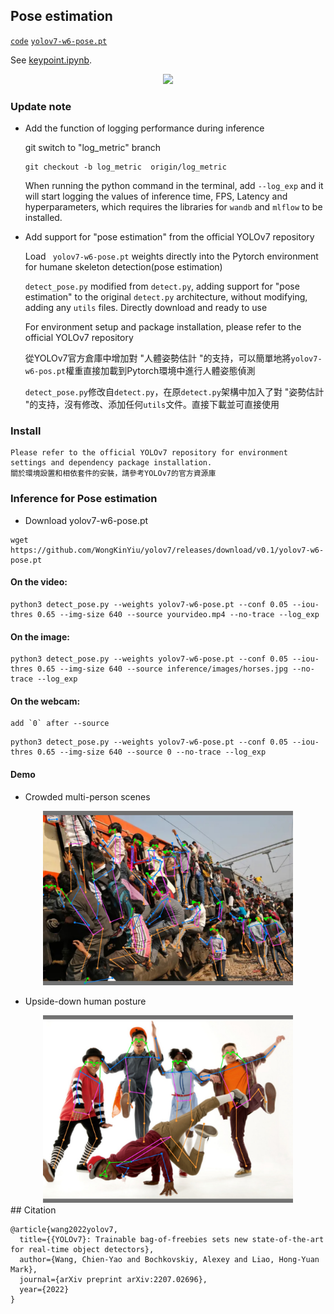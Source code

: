 
## Pose estimation

[`code`](https://github.com/WongKinYiu/yolov7/tree/pose) [`yolov7-w6-pose.pt`](https://github.com/WongKinYiu/yolov7/releases/download/v0.1/yolov7-w6-pose.pt)

See [keypoint.ipynb](https://github.com/WongKinYiu/yolov7/blob/main/tools/keypoint.ipynb).


<div align="center">
    <a href="./">
        <img src="./figure/pose.png" width="39%"/>
    </a>
</div>

### Update note
- Add the function of logging performance during inference

    git switch to "log_metric" branch 
    
    ```
    git checkout -b log_metric  origin/log_metric
    ```

     When running the python command in the terminal, add `--log_exp` and it will start logging the values of inference time, FPS, Latency and hyperparameters, which requires the libraries for `wandb` and `mlflow` to be installed.


- Add support for "pose estimation" from the official YOLOv7 repository

    Load ` yolov7-w6-pose.pt` weights directly into the Pytorch environment for humane skeleton detection(pose estimation)

    `detect_pose.py` modified from `detect.py`, adding support for "pose estimation" to the original `detect.py` architecture, without modifying, adding any `utils` files. Directly download and ready to use

    For environment setup and package installation, please refer to the official YOLOv7 repository

    從YOLOv7官方倉庫中增加對 "人體姿勢估計 "的支持，可以簡單地將`yolov7-w6-pos.pt`權重直接加載到Pytorch環境中進行人體姿態偵測

    `detect_pose.py`修改自`detect.py`，在原`detect.py`架構中加入了對 "姿勢估計 "的支持，沒有修改、添加任何`utils`文件。直接下載並可直接使用


### Install 
    Please refer to the official YOLOv7 repository for environment settings and dependency package installation.
    關於環境設置和相依套件的安裝，請參考YOLOv7的官方資源庫


###  Inference for Pose estimation

- Download yolov7-w6-pose.pt
```
wget https://github.com/WongKinYiu/yolov7/releases/download/v0.1/yolov7-w6-pose.pt
```

#### On the video:
```
python3 detect_pose.py --weights yolov7-w6-pose.pt --conf 0.05 --iou-thres 0.65 --img-size 640 --source yourvideo.mp4 --no-trace --log_exp
```

#### On the image:
```
python3 detect_pose.py --weights yolov7-w6-pose.pt --conf 0.05 --iou-thres 0.65 --img-size 640 --source inference/images/horses.jpg --no-trace --log_exp
```

#### On the webcam:  
    add `0` after --source
```
python3 detect_pose.py --weights yolov7-w6-pose.pt --conf 0.05 --iou-thres 0.65 --img-size 640 --source 0 --no-trace --log_exp
```

#### Demo

- Crowded multi-person scenes
<div align="center">
    <a href="./">
        <img src="./figure/Crowded_people_on_the_train.jpg" width=400x/>
    </a>
</div>

- Upside-down human posture
<div align="center">
    <a href="./">
        <img src="./figure/Upside_Down_Dancer_01.jpg" width=400x/>
    </a>
</div>
## Citation

```
@article{wang2022yolov7,
  title={{YOLOv7}: Trainable bag-of-freebies sets new state-of-the-art for real-time object detectors},
  author={Wang, Chien-Yao and Bochkovskiy, Alexey and Liao, Hong-Yuan Mark},
  journal={arXiv preprint arXiv:2207.02696},
  year={2022}
}
```
